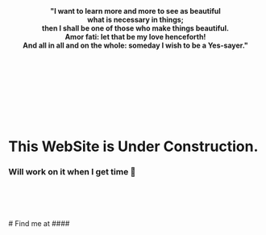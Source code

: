 <head>
<link rel="shortcut icon" type="image/png" href="favicon/favicon-32x32.png">  
</head>




<div align="center"><b>"I want to learn more and more to see as beautiful</b></div>
<div align="center"><b>what is necessary in things;</b></div>
<div align="center"><b>then I shall be one of those who make things beautiful.</b></div>
<div align="center"><b>Amor fati: let that be my love henceforth!</b></div>
<div align="center"><b>And all in all and on the whole: someday I wish to be a Yes-sayer."</b></div>
<br>
<br>
<br>
<br>
<br>
<br>
<br>
<br>




# This WebSite is Under Construction.
### Will work on it when I get time 🥱
<br>
<br>


<br>
<br>
# Find me at
#### <img src="https://maxcdn.icons8.com/Share/icon/p1em/Logos/github1600.png" alt="github" style="width:500px;height:600px> [github](https://github.com/aerosol-can)
#### <img src="pic_trulli.jpg" alt="twitter" style="width:500px;height:600px> [twitter](https://twitter.com/a3r0s0l_can)
#### <img src="pic_trulli.jpg" alt="instagram" style="width:500px;height:600px> [instagram](https://www.instagram.com/aerosol_can.py/)
#### <img src="pic_trulli.jpg" alt="linkedin" style="width:500px;height:600px> [linkedin](https://www.linkedin.com/in/prabhat-kumar-01464b193/)















